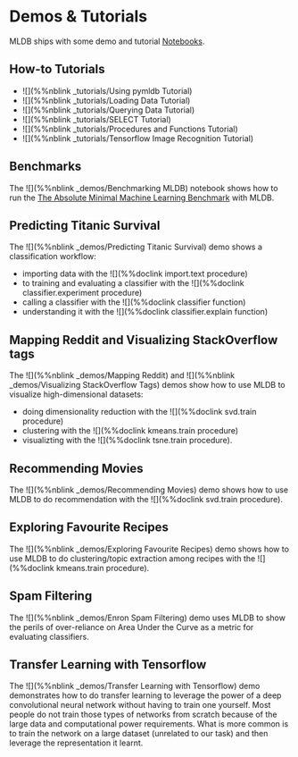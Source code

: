 # Demos & Tutorials

MLDB ships with some demo and tutorial [Notebooks](Notebooks.md).

## How-to Tutorials

* ![](%%nblink _tutorials/Using pymldb Tutorial)
* ![](%%nblink _tutorials/Loading Data Tutorial) 
* ![](%%nblink _tutorials/Querying Data Tutorial) 
* ![](%%nblink _tutorials/SELECT Tutorial) 
* ![](%%nblink _tutorials/Procedures and Functions Tutorial) 
* ![](%%nblink _tutorials/Tensorflow Image Recognition Tutorial) 

## Benchmarks

The ![](%%nblink _demos/Benchmarking MLDB) notebook shows how to run the [The Absolute Minimal Machine Learning Benchmark](https://github.com/szilard/benchm-ml/tree/master/z-other-tools) with MLDB.

## Predicting Titanic Survival

The ![](%%nblink _demos/Predicting Titanic Survival) demo shows a classification workflow:

* importing data with the ![](%%doclink import.text procedure)
* to training and evaluating a classifier with the ![](%%doclink classifier.experiment procedure) 
* calling a classifier with the ![](%%doclink classifier function)
* understanding it with the ![](%%doclink classifier.explain function)

## Mapping Reddit and Visualizing StackOverflow tags

The ![](%%nblink _demos/Mapping Reddit) and  ![](%%nblink _demos/Visualizing StackOverflow Tags)  demos show how to use MLDB to visualize high-dimensional datasets:

* doing dimensionality reduction with the ![](%%doclink svd.train procedure)
* clustering with the ![](%%doclink kmeans.train procedure)
* visualizting with the ![](%%doclink tsne.train procedure).

## Recommending Movies

The ![](%%nblink _demos/Recommending Movies) demo shows how to use MLDB to do recommendation with the ![](%%doclink svd.train procedure).

## Exploring Favourite Recipes

The ![](%%nblink _demos/Exploring Favourite Recipes) demo shows how to use MLDB to do clustering/topic extraction among recipes with the ![](%%doclink kmeans.train procedure).

## Spam Filtering

The ![](%%nblink _demos/Enron Spam Filtering) demo uses MLDB to show the perils of over-reliance on Area Under the Curve as a metric for evaluating classifiers.

## Transfer Learning with Tensorflow

The ![](%%nblink _demos/Transfer Learning with Tensorflow) demo demonstrates how to do transfer learning to leverage the power of a deep convolutional neural network without having to train one yourself. Most people do not train those types of networks from scratch because of the large data and computational power requirements. What is more common is to train the network on a large dataset (unrelated to our task) and then leverage the representation it learnt.

